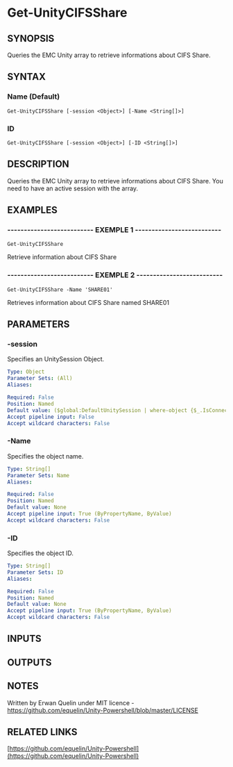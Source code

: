 # Get-UnityCIFSShare

## SYNOPSIS
Queries the EMC Unity array to retrieve informations about CIFS Share.

## SYNTAX

### Name (Default)
```
Get-UnityCIFSShare [-session <Object>] [-Name <String[]>]
```

### ID
```
Get-UnityCIFSShare [-session <Object>] [-ID <String[]>]
```

## DESCRIPTION
Queries the EMC Unity array to retrieve informations about CIFS Share.
You need to have an active session with the array.

## EXAMPLES

### -------------------------- EXEMPLE 1 --------------------------
```
Get-UnityCIFSShare
```

Retrieve information about CIFS Share

### -------------------------- EXEMPLE 2 --------------------------
```
Get-UnityCIFSShare -Name 'SHARE01'
```

Retrieves information about CIFS Share named SHARE01

## PARAMETERS

### -session
Specifies an UnitySession Object.

```yaml
Type: Object
Parameter Sets: (All)
Aliases: 

Required: False
Position: Named
Default value: ($global:DefaultUnitySession | where-object {$_.IsConnected -eq $true})
Accept pipeline input: False
Accept wildcard characters: False
```

### -Name
Specifies the object name.

```yaml
Type: String[]
Parameter Sets: Name
Aliases: 

Required: False
Position: Named
Default value: None
Accept pipeline input: True (ByPropertyName, ByValue)
Accept wildcard characters: False
```

### -ID
Specifies the object ID.

```yaml
Type: String[]
Parameter Sets: ID
Aliases: 

Required: False
Position: Named
Default value: None
Accept pipeline input: True (ByPropertyName, ByValue)
Accept wildcard characters: False
```

## INPUTS

## OUTPUTS

## NOTES
Written by Erwan Quelin under MIT licence - https://github.com/equelin/Unity-Powershell/blob/master/LICENSE

## RELATED LINKS

[https://github.com/equelin/Unity-Powershell](https://github.com/equelin/Unity-Powershell)

